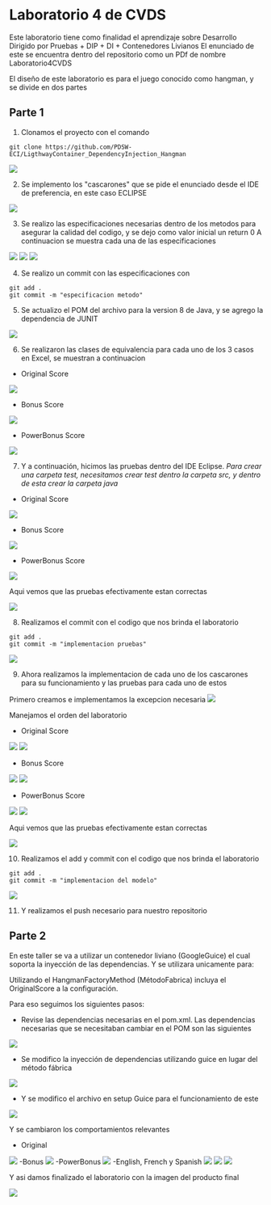 # Laboratorio 4 de CVDS

Este laboratorio tiene como finalidad el aprendizaje sobre Desarrollo Dirigido por Pruebas + DIP + DI + Contenedores Livianos
El enunciado de este se encuentra dentro del repositorio como un PDf de nombre Laboratorio4CVDS

El diseño de este laboratorio es para el juego conocido como hangman, y se divide en dos partes

## Parte 1

1. Clonamos el proyecto con el comando
```
git clone https://github.com/PDSW-ECI/LigthwayContainer_DependencyInjection_Hangman
```

<img  src="https://github.com/JuanMunozD/CVDS4/blob/master/img/ClonarRepositorio.PNG">

2. Se implemento los "cascarones" que se pide el enunciado desde el IDE de preferencia, en este caso ECLIPSE

<img  src="https://github.com/JuanMunozD/CVDS4/blob/master/img/CascaronesDelModelo.PNG">

3. Se realizo las especificaciones necesarias dentro de los metodos para asegurar la calidad del codigo, y se dejo como valor inicial un return 0
A continuacion se muestra cada una de las especificaciones
<img  src="https://github.com/JuanMunozD/CVDS4/blob/master/img/EspecificacionOriginalScore.PNG">

<img  src="https://github.com/JuanMunozD/CVDS4/blob/master/img/EspecificacionBonusScore.PNG">

<img  src="https://github.com/JuanMunozD/CVDS4/blob/master/img/EspecificacionPowerBonusScore.PNG">

4. Se realizo un commit con las especificaciones con 
```
git add .
git commit -m "especificacion metodo"
```

5. Se actualizo el POM del archivo para la version 8 de Java, y se agrego la dependencia de JUNIT

<img  src="https://github.com/JuanMunozD/CVDS4/blob/master/img/ActualizarPOM.PNG">

6. Se realizaron las clases de equivalencia para cada uno de los 3 casos en Excel, se muestran a continuacion

- Original Score

<img  src="https://github.com/JuanMunozD/CVDS4/blob/master/img/ClasesEquivalencia1.PNG">

- Bonus Score

<img  src="https://github.com/JuanMunozD/CVDS4/blob/master/img/ClasesEquivalencia2.PNG">

- PowerBonus Score

<img  src="https://github.com/JuanMunozD/CVDS4/blob/master/img/ClasesEquivalencia3.PNG">

7. Y a continuación, hicimos las pruebas dentro del IDE Eclipse.
_Para crear una carpeta test, necesitamos crear test dentro la carpeta src, y dentro de esta crear la carpeta java_

- Original Score

<img  src="https://github.com/JuanMunozD/CVDS4/blob/master/img/PruebasOriginalScore.PNG">

- Bonus Score

<img  src="https://github.com/JuanMunozD/CVDS4/blob/master/img/PruebasBonusScore.PNG">

- PowerBonus Score

<img  src="https://github.com/JuanMunozD/CVDS4/blob/master/img/PruebasPowerBonusScore.PNG">

Aqui vemos que las pruebas efectivamente estan correctas

<img  src="https://github.com/JuanMunozD/CVDS4/blob/master/img/FuncionamientoPruebasCorrecto.PNG">

8. Realizamos el commit con el codigo que nos brinda el laboratorio

```
git add .
git commit -m "implementacion pruebas"
```

<img  src="https://github.com/JuanMunozD/CVDS4/blob/master/img/commitPruebas.PNG">

9. Ahora realizamos la implementacion de cada uno de los cascarones para su funcionamiento y las pruebas para cada uno de estos

Primero creamos e implementamos la excepcion necesaria
<img  src="https://github.com/JuanMunozD/CVDS4/blob/master/img/FuncionamientoCorrectoPruebas.PNG">

Manejamos el orden del laboratorio

- Original Score

<img  src="https://github.com/JuanMunozD/CVDS4/blob/master/img/OriginalScoreImplementacion.PNG">
<img  src="https://github.com/JuanMunozD/CVDS4/blob/master/img/PruebasOriginalScore2.PNG">

- Bonus Score

<img  src="https://github.com/JuanMunozD/CVDS4/blob/master/img/BonusScoreImplementacion.PNG">
<img  src="https://github.com/JuanMunozD/CVDS4/blob/master/img/PruebasBonusScore.PNG">

- PowerBonus Score

<img  src="https://github.com/JuanMunozD/CVDS4/blob/master/img/PowerBonusScoreImplementacion.PNG">
<img  src="https://github.com/JuanMunozD/CVDS4/blob/master/img/PruebasPowerBonusScore.PNG">

Aqui vemos que las pruebas efectivamente estan correctas

<img  src="https://github.com/JuanMunozD/CVDS4/blob/master/img/FuncionamientoCorrectoPruebas2.PNG">


10. Realizamos el add y commit con el codigo que nos brinda el laboratorio

```
git add .
git commit -m "implementacion del modelo"
```

<img  src="https://github.com/JuanMunozD/CVDS4/blob/master/img/commitFinal.PNG">

11. Y realizamos el push necesario para nuestro repositorio

## Parte 2

En este taller se va a utilizar un contenedor liviano (GoogleGuice) el cual soporta la inyección de las dependencias.
Y se utilizara unicamente para:

Utilizando el HangmanFactoryMethod (MétodoFabrica) incluya el OriginalScore a la configuración.

Para eso seguimos los siguientes pasos:
- Revise las dependencias necesarias en el pom.xml.
Las dependencias necesarias que se necesitaban cambiar en el POM son las siguientes

<img  src="https://github.com/JuanMunozD/CVDS4/blob/master/img/Pommodificado.PNG">

- Se modifico la inyección de dependencias utilizando guice en lugar del método fábrica

<img  src="https://github.com/JuanMunozD/CVDS4/blob/master/img/ConstruccionAtravesDeGuice.PNG">

- Y se modifico el archivo en setup Guice para el funcionamiento de este

<img  src="https://github.com/JuanMunozD/CVDS4/blob/master/img/hangmanGuice.PNG">

Y se cambiaron los comportamientos relevantes
- Original
<img  src="https://github.com/JuanMunozD/CVDS4/blob/master/img/injectOriginal.PNG">
-Bonus
<img  src="https://github.com/JuanMunozD/CVDS4/blob/master/img/injectBonus.PNG">
-PowerBonus
<img  src="https://github.com/JuanMunozD/CVDS4/blob/master/img/injectPowerBonus.PNG">
-English, French y Spanish
<img  src="https://github.com/JuanMunozD/CVDS4/blob/master/img/injectEnglish.PNG">
<img  src="https://github.com/JuanMunozD/CVDS4/blob/master/img/injectFrench.PNG">
<img  src="https://github.com/JuanMunozD/CVDS4/blob/master/img/injectSpanish.PNG">


Y asi damos finalizado el laboratorio con la imagen del producto final

<img  src="https://github.com/JuanMunozD/CVDS4/blob/master/img/hangmanProductoFinal.PNG">